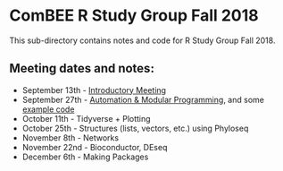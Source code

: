 # ComBEE R Study Group Fall 2018

This sub-directory contains notes and code for R Study Group Fall 2018. 

## Meeting dates and notes:  
 * September 13th - [Introductory Meeting](2018-09-13.md)
 * September 27th - [Automation & Modular Programming](2018-09-27.md), and some [example code](Example-20180927.md)
 * October 11th - Tidyverse + Plotting 
 * October 25th - Structures (lists, vectors, etc.) using Phyloseq
 * November 8th - Networks
 * November 22nd - Bioconductor, DEseq
 * December 6th - Making Packages

